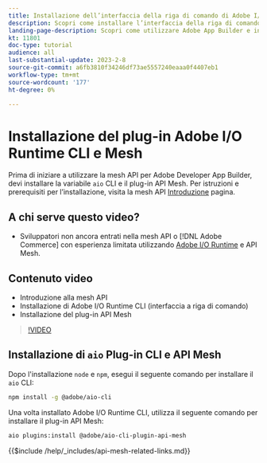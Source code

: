 ```yaml
---
title: Installazione dell’interfaccia della riga di comando di Adobe I/O Runtime e del plug-in API Mesh
description: Scopri come installare l’interfaccia della riga di comando di Adobe I/O Runtime e il plug-in API Mesh
landing-page-description: Scopri come utilizzare Adobe App Builder e installare Adobe I/O Runtime con il plugin API Mesh.
kt: 11801
doc-type: tutorial
audience: all
last-substantial-update: 2023-2-8
source-git-commit: a6fb3810f34246df73ae5557240eaaa0f4407eb1
workflow-type: tm+mt
source-wordcount: '177'
ht-degree: 0%

---
```



# Installazione del plug-in Adobe I/O Runtime CLI e Mesh

Prima di iniziare a utilizzare la mesh API per Adobe Developer App Builder, devi installare la variabile `aio` CLI e il plug-in API Mesh.
Per istruzioni e prerequisiti per l’installazione, visita la mesh API [Introduzione](https://developer.adobe.com/graphql-mesh-gateway/gateway/getting-started/) pagina.

## A chi serve questo video?

* Sviluppatori non ancora entrati nella mesh API o [!DNL Adobe Commerce] con esperienza limitata utilizzando [Adobe I/O Runtime](https://developer.adobe.com/runtime/docs/guides/overview/) e API Mesh.

## Contenuto video

* Introduzione alla mesh API
* Installazione di Adobe I/O Runtime CLI (interfaccia a riga di comando)
* Installazione del plug-in API Mesh

>[!VIDEO](https://video.tv.adobe.com/v/3414122/)

## Installazione di `aio` Plug-in CLI e API Mesh

Dopo l&#39;installazione `node` e `npm`, esegui il seguente comando per installare il `aio` CLI:

```bash
npm install -g @adobe/aio-cli
```

Una volta installato Adobe I/O Runtime CLI, utilizza il seguente comando per installare il plug-in API Mesh:

```bash
aio plugins:install @adobe/aio-cli-plugin-api-mesh
```

{{$include /help/_includes/api-mesh-related-links.md}}
